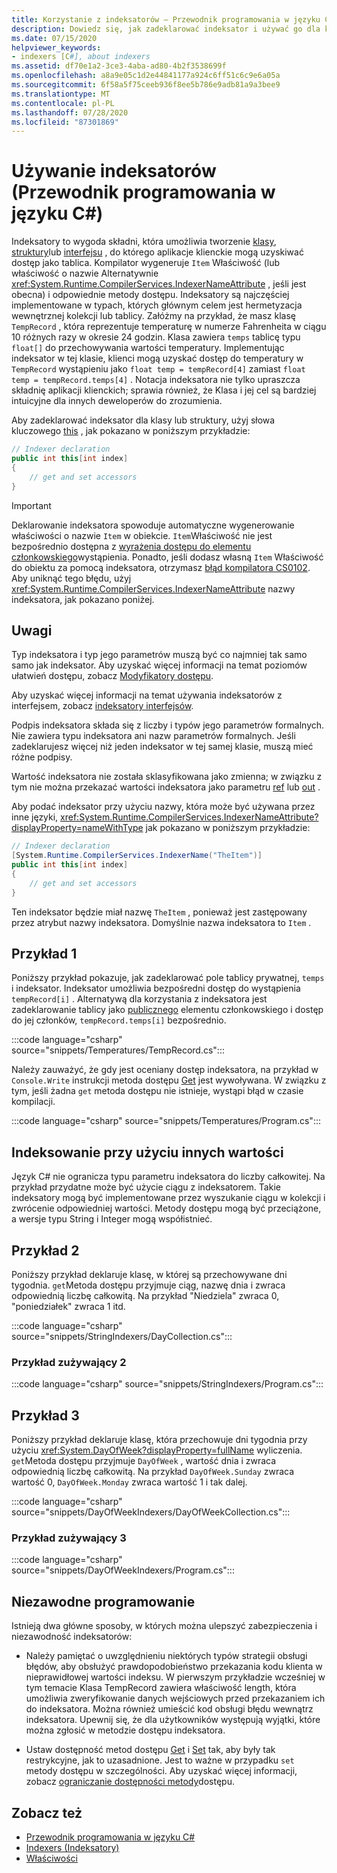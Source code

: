 ```yaml
---
title: Korzystanie z indeksatorów — Przewodnik programowania w języku C#
description: Dowiedz się, jak zadeklarować indeksator i używać go dla klasy, struktury lub interfejsu w języku C#. Ten artykuł zawiera przykładowy kod.
ms.date: 07/15/2020
helpviewer_keywords:
- indexers [C#], about indexers
ms.assetid: df70e1a2-3ce3-4aba-ad80-4b2f3538699f
ms.openlocfilehash: a8a9e05c1d2e44841177a924c6ff51c6c9e6a05a
ms.sourcegitcommit: 6f58a5f75ceeb936f8ee5b786e9adb81a9a3bee9
ms.translationtype: MT
ms.contentlocale: pl-PL
ms.lasthandoff: 07/28/2020
ms.locfileid: "87301869"
---
```

# <a name="using-indexers-c-programming-guide"></a>Używanie indeksatorów (Przewodnik programowania w języku C#)

Indeksatory to wygoda składni, która umożliwia tworzenie [klasy](../../language-reference/keywords/class.md), [struktury](../../language-reference/builtin-types/struct.md)lub [interfejsu](../../language-reference/keywords/interface.md) , do którego aplikacje klienckie mogą uzyskiwać dostęp jako tablica. Kompilator wygeneruje `Item` Właściwość (lub właściwość o nazwie Alternatywnie <xref:System.Runtime.CompilerServices.IndexerNameAttribute> , jeśli jest obecna) i odpowiednie metody dostępu. Indeksatory są najczęściej implementowane w typach, których głównym celem jest hermetyzacja wewnętrznej kolekcji lub tablicy. Załóżmy na przykład, że masz klasę `TempRecord` , która reprezentuje temperaturę w numerze Fahrenheita w ciągu 10 różnych razy w okresie 24 godzin. Klasa zawiera `temps` tablicę typu `float[]` do przechowywania wartości temperatury. Implementując indeksator w tej klasie, klienci mogą uzyskać dostęp do temperatury w `TempRecord` wystąpieniu jako `float temp = tempRecord[4]` zamiast `float temp = tempRecord.temps[4]` . Notacja indeksatora nie tylko upraszcza składnię aplikacji klienckich; sprawia również, że Klasa i jej cel są bardziej intuicyjne dla innych deweloperów do zrozumienia.

Aby zadeklarować indeksator dla klasy lub struktury, użyj słowa kluczowego [this](../../language-reference/keywords/this.md) , jak pokazano w poniższym przykładzie:

```csharp
// Indexer declaration
public int this[int index]
{
    // get and set accessors
}
```

> [!IMPORTANT]
> Deklarowanie indeksatora spowoduje automatyczne wygenerowanie właściwości o nazwie `Item` w obiekcie. `Item`Właściwość nie jest bezpośrednio dostępna z [wyrażenia dostępu do elementu członkowskiego](../../language-reference/operators/member-access-operators.md#member-access-expression-)wystąpienia. Ponadto, jeśli dodasz własną `Item` Właściwość do obiektu za pomocą indeksatora, otrzymasz [błąd kompilatora CS0102](../../misc/cs0102.md). Aby uniknąć tego błędu, użyj <xref:System.Runtime.CompilerServices.IndexerNameAttribute> nazwy indeksatora, jak pokazano poniżej.

## <a name="remarks"></a>Uwagi

Typ indeksatora i typ jego parametrów muszą być co najmniej tak samo samo jak indeksator. Aby uzyskać więcej informacji na temat poziomów ułatwień dostępu, zobacz [Modyfikatory dostępu](../../language-reference/keywords/access-modifiers.md).

Aby uzyskać więcej informacji na temat używania indeksatorów z interfejsem, zobacz [indeksatory interfejsów](./indexers-in-interfaces.md).

Podpis indeksatora składa się z liczby i typów jego parametrów formalnych. Nie zawiera typu indeksatora ani nazw parametrów formalnych. Jeśli zadeklarujesz więcej niż jeden indeksator w tej samej klasie, muszą mieć różne podpisy.

Wartość indeksatora nie została sklasyfikowana jako zmienna; w związku z tym nie można przekazać wartości indeksatora jako parametru [ref](../../language-reference/keywords/ref.md) lub [out](../../language-reference/keywords/out-parameter-modifier.md) .

Aby podać indeksator przy użyciu nazwy, która może być używana przez inne języki, <xref:System.Runtime.CompilerServices.IndexerNameAttribute?displayProperty=nameWithType> jak pokazano w poniższym przykładzie:

```csharp
// Indexer declaration
[System.Runtime.CompilerServices.IndexerName("TheItem")]
public int this[int index]
{
    // get and set accessors
}
```

Ten indeksator będzie miał nazwę `TheItem` , ponieważ jest zastępowany przez atrybut nazwy indeksatora. Domyślnie nazwa indeksatora to `Item` .

## <a name="example-1"></a>Przykład 1

Poniższy przykład pokazuje, jak zadeklarować pole tablicy prywatnej, `temps` i indeksator. Indeksator umożliwia bezpośredni dostęp do wystąpienia `tempRecord[i]` . Alternatywą dla korzystania z indeksatora jest zadeklarowanie tablicy jako [publicznego](../../language-reference/keywords/public.md) elementu członkowskiego i dostęp do jej członków, `tempRecord.temps[i]` bezpośrednio.

:::code language="csharp" source="snippets/Temperatures/TempRecord.cs":::

Należy zauważyć, że gdy jest oceniany dostęp indeksatora, na przykład w `Console.Write` instrukcji metoda dostępu [Get](../../language-reference/keywords/get.md) jest wywoływana. W związku z tym, jeśli żadna `get` metoda dostępu nie istnieje, wystąpi błąd w czasie kompilacji.

:::code language="csharp" source="snippets/Temperatures/Program.cs":::

## <a name="indexing-using-other-values"></a>Indeksowanie przy użyciu innych wartości

Język C# nie ogranicza typu parametru indeksatora do liczby całkowitej. Na przykład przydatne może być użycie ciągu z indeksatorem. Takie indeksatory mogą być implementowane przez wyszukanie ciągu w kolekcji i zwrócenie odpowiedniej wartości. Metody dostępu mogą być przeciążone, a wersje typu String i Integer mogą współistnieć.

## <a name="example-2"></a>Przykład 2

Poniższy przykład deklaruje klasę, w której są przechowywane dni tygodnia. `get`Metoda dostępu przyjmuje ciąg, nazwę dnia i zwraca odpowiednią liczbę całkowitą. Na przykład "Niedziela" zwraca 0, "poniedziałek" zwraca 1 itd.

:::code language="csharp" source="snippets/StringIndexers/DayCollection.cs":::

### <a name="consuming-example-2"></a>Przykład zużywający 2

:::code language="csharp" source="snippets/StringIndexers/Program.cs":::

## <a name="example-3"></a>Przykład 3

Poniższy przykład deklaruje klasę, która przechowuje dni tygodnia przy użyciu <xref:System.DayOfWeek?displayProperty=fullName> wyliczenia. `get`Metoda dostępu przyjmuje `DayOfWeek` , wartość dnia i zwraca odpowiednią liczbę całkowitą. Na przykład `DayOfWeek.Sunday` zwraca wartość 0, `DayOfWeek.Monday` zwraca wartość 1 i tak dalej.

:::code language="csharp" source="snippets/DayOfWeekIndexers/DayOfWeekCollection.cs":::

### <a name="consuming-example-3"></a>Przykład zużywający 3

:::code language="csharp" source="snippets/DayOfWeekIndexers/Program.cs":::

## <a name="robust-programming"></a>Niezawodne programowanie

Istnieją dwa główne sposoby, w których można ulepszyć zabezpieczenia i niezawodność indeksatorów:

- Należy pamiętać o uwzględnieniu niektórych typów strategii obsługi błędów, aby obsłużyć prawdopodobieństwo przekazania kodu klienta w nieprawidłowej wartości indeksu. W pierwszym przykładzie wcześniej w tym temacie Klasa TempRecord zawiera właściwość length, która umożliwia zweryfikowanie danych wejściowych przed przekazaniem ich do indeksatora. Można również umieścić kod obsługi błędu wewnątrz indeksatora. Upewnij się, że dla użytkowników występują wyjątki, które można zgłosić w metodzie dostępu indeksatora.

- Ustaw dostępność metod dostępu [Get](../../language-reference/keywords/get.md) i [Set](../../language-reference/keywords/set.md) tak, aby były tak restrykcyjne, jak to uzasadnione. Jest to ważne w przypadku `set` metody dostępu w szczególności. Aby uzyskać więcej informacji, zobacz [ograniczanie dostępności metody](../classes-and-structs/restricting-accessor-accessibility.md)dostępu.

## <a name="see-also"></a>Zobacz też

- [Przewodnik programowania w języku C#](../index.md)
- [Indexers (Indeksatory)](./index.md)
- [Właściwości](../classes-and-structs/properties.md)
